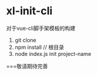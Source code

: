 # xl-init-cli
对于vue-cli脚手架模板的构建

1. git clone
2. npm install
// 根目录
3. node index.js init project-name

===敬请期待完善
